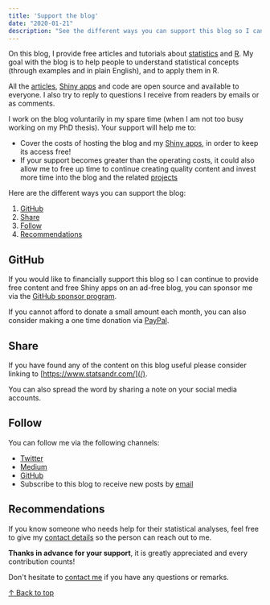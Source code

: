 ```yaml
---
title: 'Support the blog'
date: "2020-01-21"
description: "See the different ways you can support this blog so I can continue to provide free content. Any help is greatly appreciated. Thanks in advance!"
---
```


On this blog, I provide free articles and tutorials about [statistics](/tags/statistics/) and [R](/tags/r/). My goal with the blog is to help people to understand statistical concepts (through examples and in plain English), and to apply them in R.

All the [articles](/blog/), [Shiny apps](/tags/shiny/) and code are open source and available to everyone. I also try to reply to questions I receive from readers by emails or as comments.

I work on the blog voluntarily in my spare time (when I am not too busy working on my PhD thesis). Your support will help me to:

* Cover the costs of hosting the blog and my [Shiny apps](/tags/shiny/), in order to keep its access free!
* If your support becomes greater than the operating costs, it could also allow me to free up time to continue creating quality content and invest more time into the blog and the related [projects](https://github.com/AntoineSoetewey)

Here are the different ways you can support the blog:

1. [GitHub](#github)
1. [Share](#share)
1. [Follow](#follow)
1. [Recommendations](#recommendations)

<a name="github"></a>
## GitHub

If you would like to financially support this blog so I can continue to provide free content and free Shiny apps on an ad-free blog, you can sponsor me via the [GitHub sponsor program](https://github.com/sponsors/AntoineSoetewey).

If you cannot afford to donate a small amount each month, you can also consider making a one time donation via [PayPal](https://paypal.me/AntoineSoetewey).

<a name="share"></a>
## Share

If you have found any of the content on this blog useful please consider linking to [https://www.statsandr.com/](/).

You can also spread the word by sharing a note on your social media accounts.

<a name="follow"></a>
## Follow

You can follow me via the following channels:

* [Twitter](https://twitter.com/statsandr)
* [Medium](https://medium.com/@ant.soetewey)
* [GitHub](https://github.com/AntoineSoetewey)
* Subscribe to this blog to receive new posts by [email](/subscribe/)

<a name="recommendations"></a>
## Recommendations

If you know someone who needs help for their statistical analyses, feel free to give my [contact details](/contact/) so the person can reach out to me.

**Thanks in advance for your support**, it is greatly appreciated and every contribution counts!

Don't hesitate to [contact me](/contact/) if you have any questions or remarks.

[&uarr; Back to top](#top)
